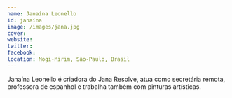 ```yaml
---
name: Janaína Leonello
id: janaína
image: /images/jana.jpg
cover:
website:
twitter:
facebook:
location: Mogi-Mirim, São-Paulo, Brasil
---
```

Janaína Leonello é criadora do Jana Resolve, atua como secretária remota, professora de espanhol e trabalha também com pinturas artísticas.